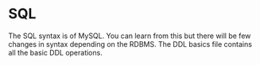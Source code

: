 # SQL
The SQL syntax is of MySQL. 
You can learn from this but there will be few changes in syntax depending on the RDBMS.
The DDL basics file contains all the basic DDL operations.

